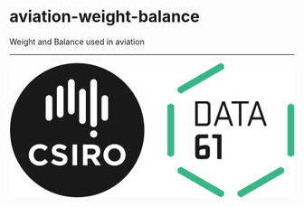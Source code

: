 # aviation-weight-balance

Weight and Balance used in aviation

----

![CSIRO's Data61 Logo](https://raw.githubusercontent.com/qfpl/assets/master/data61-transparent-bg.png)

